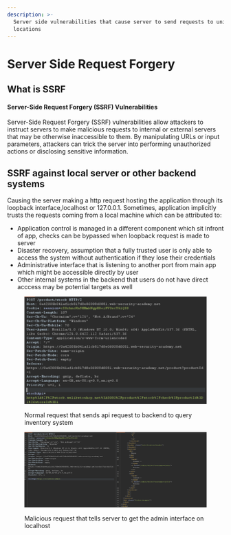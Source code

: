 ```yaml
---
description: >-
  Server side vulnerabilities that cause server to send requests to unintended
  locations
---
```


# Server Side Request Forgery

## What is SSRF

#### Server-Side Request Forgery (SSRF) Vulnerabilities

Server-Side Request Forgery (SSRF) vulnerabilities allow attackers to instruct servers to make malicious requests to internal or external servers that may be otherwise inaccessible to them. By manipulating URLs or input parameters, attackers can trick the server into performing unauthorized actions or disclosing sensitive information.

## SSRF against local server or other backend systems

Causing the server making a http request hosting the application through its loopback interface,localhost or 127.0.0.1. Sometimes, application implicitly trusts the requests coming from a local machine which can be attributed to:

* Application control is managed in a different component which sit infront of app, checks can be bypassed when loopback request is made to server
* Disaster recovery, assumption that a fully trusted user is only able to access the system without authentication if they lose their credentials
* Administrative interface that is listening to another port from main app which might be accessible directly by user
* Other internal systems in the backend that users do not have direct acccess may be potential targets as well

<figure><img src=".gitbook/assets/image (15).png" alt=""><figcaption><p>Normal request that sends api request to backend to query inventory system</p></figcaption></figure>

<figure><img src=".gitbook/assets/image (16).png" alt=""><figcaption><p>Malicious request that tells server to get the admin interface on localhost</p></figcaption></figure>
